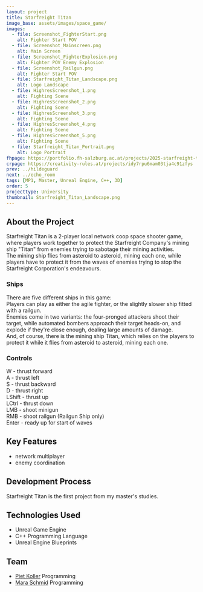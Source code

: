 ```yaml
---
layout: project
title: Starfreight Titan
image_base: assets/images/space_game/
images:
  - file: Screenshot_FighterStart.png
    alt: Fighter Start POV
  - file: Screenshot_Mainscreen.png
    alt: Main Screen
  - file: Screenshot_FighterExplosion.png
    alt: Fighter POV Enemy Explosion
  - file: Screenshot_Railgun.png
    alt: Fighter Start POV
  - file: Starfreight_Titan_Landscape.png
    alt: Logo Landscape
  - file: HighresScreenshot_1.png
    alt: Fighting Scene
  - file: HighresScreenshot_2.png
    alt: Fighting Scene
  - file: HighresScreenshot_3.png
    alt: Fighting Scene
  - file: HighresScreenshot_4.png
    alt: Fighting Scene
  - file: HighresScreenshot_5.png
    alt: Fighting Scene
  - file: Starfreight_Titan_Portrait.png
    alt: Logo Portrait
fhpage: https://portfolio.fh-salzburg.ac.at/projects/2025-starfreight-titan
crpage: https://creativity-rules.at/projects/idy7rpu6mam03tja4c91zfys
prev: ../hildeguard
next: ../echo_room
tags: [MP1, Master, Unreal Engine, C++, 3D]
order: 5
projecttype: University
thumbnail: Starfreight_Titan_Landscape.png
---
```


## About the Project
Starfreight Titan is a 2-player local network coop space shooter game, where players work together to protect the Starfreight Company's mining ship "Titan" from enemies trying to sabotage their mining activities. <br>
The mining ship flies from asteroid to asteroid, mining each one, while players have to protect it from the waves of enemies trying to stop the Starfreight Corporation's endeavours.

### Ships
There are five different ships in this game: <br>
Players can play as either the agile fighter, or the slightly slower ship fitted with a railgun. <br>
Enemies come in two variants: the four-pronged attackers shoot their target, while automated bombers approach their target heads-on, and explode if they're close enough, dealing large amounts of damage. <br>
And, of course, there is the mining ship Titan, which relies on the players to protect it while it flies from asteroid to asteroid, mining each one.

### Controls
W - thrust forward <br>
A - thrust left <br>
S - thrust backward <br>
D - thrust right <br>
LShift - thrust up <br>
LCtrl - thrust down <br>
LMB - shoot minigun  <br>
RMB - shoot railgun (Railgun Ship only) <br>
Enter - ready up for start of waves <br>

## Key Features
<ul>
    <li>network multiplayer</li>
    <li>enemy coordination</li>
</ul>

## Development Process
Starfreight Titan is the first project from my master's studies.

## Technologies Used
<ul>
    <li>Unreal Game Engine</li>
    <li>C++ Programming Language</li>
    <li>Unreal Engine Blueprints</li>
</ul>

## Team
<ul>
    <li><a href="https://portfolio.fh-salzburg.ac.at/users/piet-josef-koller" class="portfolio-link">Piet Koller</a> Programming</li>
    <li><a href="https://portfolio.fh-salzburg.ac.at/users/mara-daliah-schmid" class="portfolio-link">Mara Schmid</a> Programming</li>
</ul>
